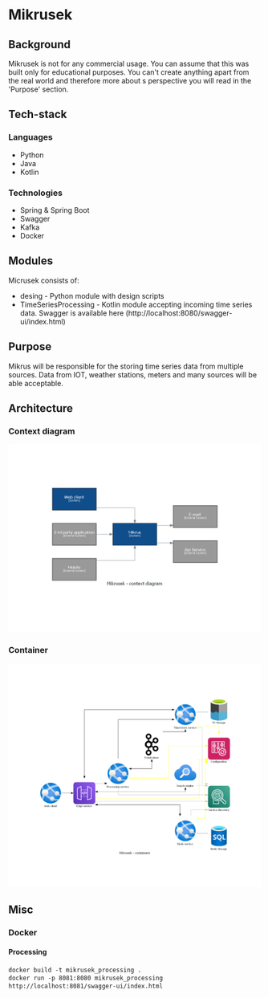 # Mikrusek

## Background

Mikrusek is not for any commercial usage.
You can assume that this was built only for educational purposes.
You can't create anything apart from the real world and therefore more about s perspective you will read in the 'Purpose' section.

## Tech-stack

### Languages 

- Python
- Java
- Kotlin

### Technologies

- Spring & Spring Boot
- Swagger
- Kafka
- Docker

## Modules 

Micrusek consists of: 

- desing - Python module with design scripts
- TimeSeriesProcessing - Kotlin module accepting incoming time series data. Swagger is available here (http://localhost:8080/swagger-ui/index.html)

## Purpose

Mikrus will be responsible for the storing time series data from multiple sources. Data from IOT, weather stations, meters and many sources will be able acceptable.   

## Architecture

### Context diagram

![Main Context!](design/assets/context.png "Context")

### Container

![Container!](design/assets/container.png "Container")

## Misc

### Docker

#### Processing

```
docker build -t mikrusek_processing .
docker run -p 8081:8080 mikrusek_processing
http://localhost:8081/swagger-ui/index.html
```


